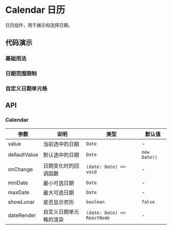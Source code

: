 # Calendar 日历

日历组件，用于展示和选择日期。

## 代码演示

### 基础用法

<code src="./demo/calendar/basic.tsx"></code>

### 日期范围限制

<code src="./demo/calendar/range.tsx"></code>

### 自定义日期单元格

<code src="./demo/calendar/custom.tsx"></code>

## API

### Calendar

| 参数 | 说明 | 类型 | 默认值 |
| --- | --- | --- | --- |
| value | 当前选中的日期 | `Date` | - |
| defaultValue | 默认选中的日期 | `Date` | `new Date()` |
| onChange | 日期变化时的回调函数 | `(date: Date) => void` | - |
| minDate | 最小可选日期 | `Date` | - |
| maxDate | 最大可选日期 | `Date` | - |
| showLunar | 是否显示农历 | `boolean` | `false` |
| dateRender | 自定义日期单元格的渲染 | `(date: Date) => ReactNode` | - |